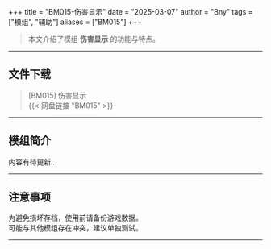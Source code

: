 +++
title = "BM015-伤害显示"
date = "2025-03-07"
author = "Bny"
tags = ["模组", "辅助"]
aliases = ["BM015"]
+++

> 本文介绍了模组 **伤害显示** 的功能与特点。

---

## 文件下载

> [BM015] 伤害显示  
{{< 网盘链接 "BM015" >}}  

---

## 模组简介

>  
内容有待更新...  

---

## 注意事项

>  
为避免损坏存档，使用前请备份游戏数据。  
可能与其他模组存在冲突，建议单独测试。  

---

